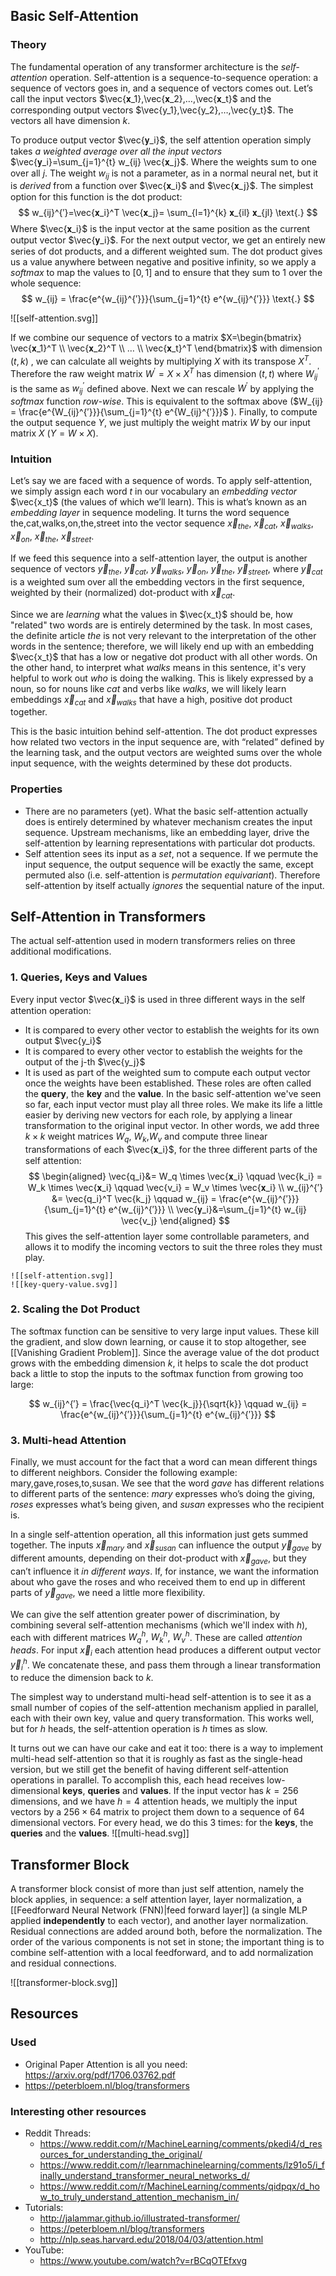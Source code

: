 ## Basic Self-Attention

### Theory

The fundamental operation of any transformer architecture is the *self-attention* operation.  Self-attention is a sequence-to-sequence operation: a sequence of vectors goes in, and a sequence of vectors comes out. Let’s call the input vectors $\vec{𝐱_1},\vec{𝐱_2},…,\vec{𝐱_t}$ and the corresponding output vectors $\vec{y_1},\vec{y_2},…,\vec{y_t}$. The vectors all have dimension $k$.

To produce output vector $\vec{𝐲_i}$, the self attention operation simply takes *a weighted average over all the input vectors* $\vec{𝐲_i}=\sum_{j=1}^{t} w_{ij} \vec{𝐱_j}$. Where the weights sum to one over all $j$. The weight $w_{ij}$ is not a parameter, as in a normal neural net, but it is *derived* from a function over $\vec{𝐱_i}$ and $\vec{𝐱_j}$. The simplest option for this function is the dot product:
$$
w_{ij}^{′}=\vec{𝐱_i}^T \vec{𝐱_j}= \sum_{l=1}^{k} 𝐱_{il} 𝐱_{jl}
\text{.}
$$
Where $\vec{𝐱_i}$ is the input vector at the same position as the current output vector $\vec{𝐲_i}$. For the next output vector, we get an entirely new series of dot products, and a different weighted sum. The dot product gives us a value anywhere between negative and positive infinity, so we apply a *softmax* to map the values to $[0,1]$ and to ensure that they sum to $1$ over the whole sequence:
$$
w_{ij} = \frac{e^{w_{ij}^{′}}}{\sum_{j=1}^{t} e^{w_{ij}^{′}}}
\text{.}
$$

![[self-attention.svg]]

If we combine our sequence of vectors to a matrix $X=\begin{bmatrix} \vec{𝐱_1}^T \\ \vec{𝐱_2}^T \\ … \\ \vec{𝐱_t}^T \end{bmatrix}$ with dimension $(t, k)$ , we can calculate all weights by multiplying $X$ with its transpose $X^T$. Therefore the raw weight matrix $W^{′}=X \times X^T$ has dimension $(t, t)$ where $W^{′}_{ij}$ is the same as $w_{ij}^{′}$ defined above. Next we can rescale $W^{′}$ by applying the  *softmax* function *row-wise*. This is equivalent to the softmax above ($W_{ij} = \frac{e^{W_{ij}^{′}}}{\sum_{j=1}^{t} e^{W_{ij}^{′}}}$ ). Finally, to compute the output sequence $Y$, we just multiply the weight matrix $W$ by our input matrix $X$ ($Y=W \times X$).

### Intuition

Let’s say we are faced with a sequence of words. To apply self-attention, we simply assign each word $t$ in our vocabulary an *embedding vector* $\vec{x_t}$ (the values of which we’ll learn). This is what’s known as an *embedding layer* in sequence modeling. It turns the word sequence the,cat,walks,on,the,street into the vector sequence $\vec{x}_{the}$, $\vec{x}_{cat}$, $\vec{x}_{walks}$, $\vec{x}_{on}$, $\vec{x}_{the}$, $\vec{x}_{street}$.

If we feed this sequence into a self-attention layer, the output is another sequence of vectors $\vec{y}_{the}$, $\vec{y}_{cat}$, $\vec{y}_{walks}$, $\vec{y}_{on}$, $\vec{y}_{the}$, $\vec{y}_{street}$, where $\vec{y}_{cat}$ is a weighted sum over all the embedding vectors in the first sequence, weighted by their (normalized) dot-product with $\vec{x}_{cat}$.

Since we are *learning* what the values in $\vec{x_t}$ should be, how "related" two words are is entirely determined by the task. In most cases, the definite article *the* is not very relevant to the interpretation of the other words in the sentence; therefore, we will likely end up with an embedding $\vec{x_t}$ that has a low or negative dot product with all other words. On the other hand, to interpret what *walks* means in this sentence, it's very helpful to work out *who* is doing the walking. This is likely expressed by a noun, so for nouns like *cat* and verbs like *walks*, we will likely learn embeddings $\vec{x}_{cat}$ and $\vec{x}_{walks}$ that have a high, positive dot product together.

This is the basic intuition behind self-attention. The dot product expresses how related two vectors in the input sequence are, with “related” defined by the learning task, and the output vectors are weighted sums over the whole input sequence, with the weights determined by these dot products.

### Properties
- There are no parameters (yet). What the basic self-attention actually does is entirely determined by whatever mechanism creates the input sequence. Upstream mechanisms, like an embedding layer, drive the self-attention by learning representations with particular dot products.
- Self attention sees its input as a *set*, not a sequence. If we permute the input sequence, the output sequence will be exactly the same, except permuted also (i.e. self-attention is *permutation equivariant*). Therefore self-attention by itself actually *ignores* the sequential nature of the input.

## Self-Attention in Transformers

The actual self-attention used in modern transformers relies on three additional modifications.

### 1. Queries, Keys and Values

Every input vector $\vec{𝐱_i}$ is used in three different ways in the self attention operation:
- It is compared to every other vector to establish the weights for its own output $\vec{y_i}$
- It is compared to every other vector to establish the weights for the output of the j-th $\vec{y_j}$
- It is used as part of the weighted sum to compute each output vector once the weights have been established.
These roles are often called the **query**, the **key** and the **value**. In the basic self-attention we've seen so far, each input vector must play all three roles. We make its life a little easier by deriving new vectors for each role, by applying a linear transformation to the original input vector. In other words, we add three $k×k$ weight matrices $W_q$, $W_k$,$W_v$ and compute three linear transformations of each $\vec{𝐱_i}$, for the three different parts of the self attention:
$$
\begin{aligned}
\vec{q_i}&= W_q \times \vec{𝐱_i} \qquad
\vec{k_i} = W_k \times \vec{𝐱_i} \qquad
\vec{v_i} = W_v \times \vec{𝐱_i}
\\
w_{ij}^{′} &= \vec{q_i}^T \vec{k_j} \qquad
w_{ij} = \frac{e^{w_{ij}^{′}}}{\sum_{j=1}^{t} e^{w_{ij}^{′}}}
\\
\vec{𝐲_i}&=\sum_{j=1}^{t} w_{ij} \vec{v_j}
\end{aligned}
$$
This gives the self-attention layer some controllable parameters, and allows it to modify the incoming vectors to suit the three roles they must play.
```image-layout-a
![[self-attention.svg]]
![[key-query-value.svg]]
```


### 2. Scaling the Dot Product

The softmax function can be sensitive to very large input values. These kill the gradient, and slow down learning, or cause it to stop altogether, see [[Vanishing Gradient Problem]].  Since the average value of the dot product grows with the embedding dimension $k$, it helps to scale the dot product back a little to stop the inputs to the softmax function from growing too large:

$$
w_{ij}^{′} = \frac{\vec{q_i}^T \vec{k_j}}{\sqrt{k}} \qquad
w_{ij} = \frac{e^{w_{ij}^{′}}}{\sum_{j=1}^{t} e^{w_{ij}^{′}}}
$$
### 3. Multi-head Attention

Finally, we must account for the fact that a word can mean different things to different neighbors. Consider the following example: mary,gave,roses,to,susan. We see that the word *gave* has different relations to different parts of the sentence: *mary* expresses who’s doing the giving, *roses* expresses what’s being given, and *susan* expresses who the recipient is.

In a single self-attention operation, all this information just gets summed together. The inputs $\vec{x}_{mary}$ and $\vec{x}_{susan}$ can influence the output $\vec{y}_{gave}$ by different amounts, depending on their dot-product with $\vec{x}_{gave}$, but they can’t influence it _in different ways_. If, for instance, we want the information about who gave the roses and who received them to end up in different parts of $\vec{y}_{gave}$, we need a little more flexibility.

We can give the self attention greater power of discrimination, by combining several self-attention mechanisms (which we'll index with $h$), each with different matrices $W^h_q$, $W^h_k$, $W^h_v$. These are called *attention heads*. For input $\vec{x}_{i}$ each attention head produces a different output vector $\vec{y}_{i}^{h}$. We concatenate these, and pass them through a linear transformation to reduce the dimension back to $k$.

The simplest way to understand multi-head self-attention is to see it as a small number of copies of the self-attention mechanism applied in parallel, each with their own key, value and query transformation. This works well, but for $h$ heads, the self-attention operation is $h$ times as slow.

It turns out we can have our cake and eat it too: there is a way to implement multi-head self-attention so that it is roughly as fast as the single-head version, but we still get the benefit of having different self-attention operations in parallel. To accomplish this, each head receives low-dimensional **keys**, **queries** and **values**. If the input vector has $k=256$ dimensions, and we have $h=4$ attention heads, we multiply the input vectors by a $256×64$ matrix to project them down to a sequence of $64$ dimensional vectors. For every head, we do this 3 times: for the **keys**, the **queries** and the **values**.
![[multi-head.svg]]

## Transformer Block

A transformer block consist of more than just self attention, namely the block applies, in sequence: a self attention layer, layer normalization, a [[Feedforward Neural Network (FNN)|feed forward layer]] (a single MLP applied **independently** to each vector), and another layer normalization. Residual connections are added around both, before the normalization. The order of the various components is not set in stone; the important thing is to combine self-attention with a local feedforward, and to add normalization and residual connections. 

![[transformer-block.svg]]


## Resources

### Used
- Original Paper Attention is all you need: https://arxiv.org/pdf/1706.03762.pdf
-  https://peterbloem.nl/blog/transformers

### Interesting other resources
- Reddit Threads:
	- https://www.reddit.com/r/MachineLearning/comments/pkedi4/d_resources_for_understanding_the_original/
	- https://www.reddit.com/r/learnmachinelearning/comments/lz91o5/i_finally_understand_transformer_neural_networks_d/
	- https://www.reddit.com/r/MachineLearning/comments/qidpqx/d_how_to_truly_understand_attention_mechanism_in/
- Tutorials:
	- http://jalammar.github.io/illustrated-transformer/
	- https://peterbloem.nl/blog/transformers
	- http://nlp.seas.harvard.edu/2018/04/03/attention.html
- YouTube:
	- https://www.youtube.com/watch?v=rBCqOTEfxvg
